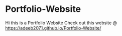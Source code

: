 # Portfolio-Website
Hi this is a Portfolio Website
Check out this website @ https://adeeb2071.github.io/Portfolio-Website/
